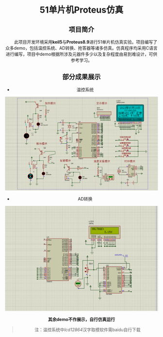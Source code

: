 <div align="center">
<h1 align="center">
51单片机Proteus仿真
 </h1>

## 项目简介

&emsp;&emsp;此项目开发环境采用**keil5**与**Proteus8.9**进行51单片机仿真实验。项目编写了众多demo，包括温控系统、AD转换、抢答器等诸多仿真。仿真程序均采用C语言进行编写，项目中demo根据所涉及元器件多少以及复杂程度由易到难设计，可供参考学习。

## 部分成果展示

- 温控系统

![温控系统](.\source\temperature.png)

- AD转换

![AD转换](.\source\adTransform.png)

**其余demo不作展示，自行仿真运行**

> 注：温控系统中*lcd12864*汉字取模软件需baidu自行下载